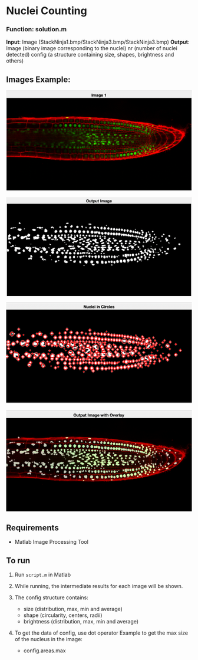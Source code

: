 # Nuclei Counting

### Function: solution.m

**Input**: Image (StackNinja1.bmp/StackNinja3.bmp/StackNinja3.bmp)
**Output**: Image (binary image corresponding to the nuclei)
        nr (number of nuclei detected)
        config (a structure containing size, shapes, brightness and others)

## Images Example:
  
  ![](images/original.png)

  ![](images/output.png)

  ![](images/circles.png)

  ![](images/overlay.png)


## Requirements
- Matlab Image Processing Tool

## To run
1) Run ```script.m``` in Matlab

2) While running, the intermediate results for each image will be shown.

3) The config structure contains:
   - size (distribution, max, min and average)
   - shape (circularity, centers, radii)
   - brightness (distribution, max, min and average)


4) To get the data of config, use dot operator
   Example to get the max size of the nucleus in the image:
   - config.areas.max

